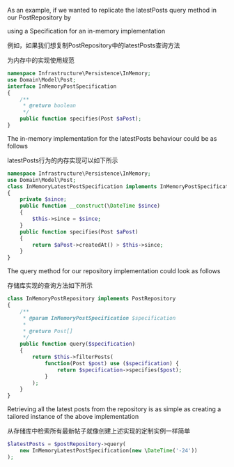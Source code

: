 As an example, if we wanted to replicate the latestPosts query method in our PostRepository by

using a Specification for an in-memory implementation

例如，如果我们想复制PostRepository中的latestPosts查询方法

为内存中的实现使用规范

```php
namespace Infrastructure\Persistence\InMemory;
use Domain\Model\Post;
interface InMemoryPostSpecification
{
    /**
     * @return boolean
     */
    public function specifies(Post $aPost);
}
```

The in-memory implementation for the latestPosts behaviour could be as follows

latestPosts行为的内存实现可以如下所示

```php
namespace Infrastructure\Persistence\InMemory;
use Domain\Model\Post;
class InMemoryLatestPostSpecification implements InMemoryPostSpecification
{
    private $since;
    public function __construct(\DateTime $since)
    {
        $this->since = $since;
    }
    public function specifies(Post $aPost)
    {
        return $aPost->createdAt() > $this->since;
    }
}
```

The query method for our repository implementation could look as follows

存储库实现的查询方法如下所示

```php
class InMemoryPostRepository implements PostRepository
{
    /**
     * @param InMemoryPostSpecification $specification
     *
     * @return Post[]
     */
    public function query($specification)
    {
        return $this->filterPosts(
            function(Post $post) use ($specification) {
                return $specification->specifies($post);
            }
        );
    }
}
```

Retrieving all the latest posts from the repository is as simple as creating a tailored instance of the  above implementation

从存储库中检索所有最新帖子就像创建上述实现的定制实例一样简单

```php
$latestPosts = $postRepository->query(
    new InMemoryLatestPostSpecification(new \DateTime('-24'))
);
```



